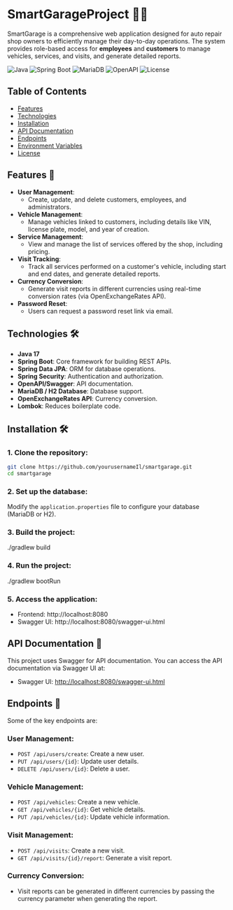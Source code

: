 # SmartGarageProject 🚗🔧

SmartGarage is a comprehensive web application designed for auto repair shop owners to efficiently manage their day-to-day operations. The system provides role-based access for **employees** and **customers** to manage vehicles, services, and visits, and generate detailed reports.

![Java](https://img.shields.io/badge/Java-17-orange)
![Spring Boot](https://img.shields.io/badge/Spring%20Boot-3.0-green)
![MariaDB](https://img.shields.io/badge/MariaDB-10.5-blue)
![OpenAPI](https://img.shields.io/badge/OpenAPI-3.0-yellow)
![License](https://img.shields.io/badge/license-MIT-blue)

## Table of Contents
- [Features](#features)
- [Technologies](#technologies)
- [Installation](#installation)
- [API Documentation](#api-documentation)
- [Endpoints](#endpoints)
- [Environment Variables](#environment-variables)
- [License](#license)

## Features 🚀

- **User Management**:
    - Create, update, and delete customers, employees, and administrators.
- **Vehicle Management**:
    - Manage vehicles linked to customers, including details like VIN, license plate, model, and year of creation.
- **Service Management**:
    - View and manage the list of services offered by the shop, including pricing.
- **Visit Tracking**:
    - Track all services performed on a customer's vehicle, including start and end dates, and generate detailed reports.
- **Currency Conversion**:
    - Generate visit reports in different currencies using real-time conversion rates (via OpenExchangeRates API).
- **Password Reset**:
    - Users can request a password reset link via email.

## Technologies 🛠️

- **Java 17**
- **Spring Boot**: Core framework for building REST APIs.
- **Spring Data JPA**: ORM for database operations.
- **Spring Security**: Authentication and authorization.
- **OpenAPI/Swagger**: API documentation.
- **MariaDB / H2 Database**: Database support.
- **OpenExchangeRates API**: Currency conversion.
- **Lombok**: Reduces boilerplate code.

## Installation 🛠️

### 1. Clone the repository:

```bash
git clone https://github.com/yourusernameIl/smartgarage.git
cd smartgarage
```

### 2. Set up the database:

Modify the `application.properties` file to configure your database (MariaDB or H2).

### 3. Build the project:

./gradlew build

### 4. Run the project:

./gradlew bootRun

### 5. Access the application:

- Frontend: http://localhost:8080
- Swagger UI: http://localhost:8080/swagger-ui.html


## API Documentation 📄

This project uses Swagger for API documentation. You can access the API documentation via Swagger UI at:

- Swagger UI: [http://localhost:8080/swagger-ui.html](http://localhost:8080/swagger-ui.html)

## Endpoints 🔗

Some of the key endpoints are:

### User Management:
- `POST /api/users/create`: Create a new user.
- `PUT /api/users/{id}`: Update user details.
- `DELETE /api/users/{id}`: Delete a user.

### Vehicle Management:
- `POST /api/vehicles`: Create a new vehicle.
- `GET /api/vehicles/{id}`: Get vehicle details.
- `PUT /api/vehicles/{id}`: Update vehicle information.

### Visit Management:
- `POST /api/visits`: Create a new visit.
- `GET /api/visits/{id}/report`: Generate a visit report.

### Currency Conversion:
- Visit reports can be generated in different currencies by passing the currency parameter when generating the report.

